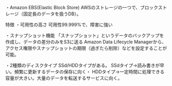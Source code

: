 ・Amazon EBS(Elastic Block Store)
AWSのストレージの一つで、ブロックストレージ（固定長のデータを扱うDB）。

特徴
・可用性の高さ
可用性99.999%で、障害に強い

・スナップショット機能
「スナップショット」というデータのバックアップを作成し、データの差分のみをS3に送る
Amazon Data Lifecycle Managerから、アクセス権限やスナップショットの期限（過ぎたら削除）などを設定することが可能。

・2種類のディスクタイプ
SSd/HDDタイプがある。
SSdタイプ->読み書きが早い。頻繁に更新するデータの保存に向く・
HDDタイプ->一定時間に処理できる容量が大きい。大量のデータを転送するサービスに向く。